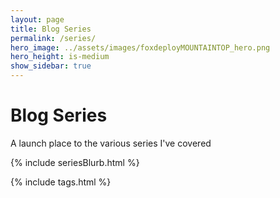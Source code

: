 ```yaml
---
layout: page
title: Blog Series
permalink: /series/            
hero_image: ../assets/images/foxdeployMOUNTAINTOP_hero.png
hero_height: is-medium
show_sidebar: true
---
```

# Blog Series

A launch place to the various series I've covered

{% include seriesBlurb.html %}

{% include tags.html %}
